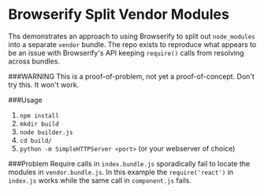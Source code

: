 # Browserify Split Vendor Modules

Ths demonstrates an approach to using Browserify to split out `node_modules` into a separate `vendor` bundle. The repo exists to reproduce what appears to be an issue with Browserify's API keeping `require()` calls from resolving across bundles.

###WARNING
This is a proof-of-problem, not yet a proof-of-concept. Don't try this. It won't work.

###Usage
 1. `npm install`
 2. `mkdir build`
 3. `node builder.js`
 4. `cd build/`
 5. `python -m SimpleHTTPServer <port>` (or your webserver of choice)

###Problem
Require calls in `index.bundle.js` sporadically fail to locate the modules in `vendor.bundle.js`. In this example the `require('react')` in `index.js` works while the same call in `component.js` fails.